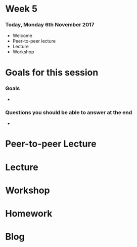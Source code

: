 # Week 5

### Today, Monday 6th November 2017

* Welcome
* Peer-to-peer lecture
* Lecture
* Workshop


# Goals for this session

### Goals

*

### Questions you should be able to answer at the end

*

# Peer-to-peer Lecture


# Lecture

# Workshop


# Homework


# Blog
